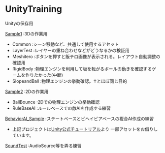# UnityTraining
Unityの保存用

[Sample1](Sample1) :3Dの作業用  
  - Common :シーン移動など、共通して使用するアセット
  - LayerTest :レイヤーの重ね合わせなどがどうなるかの検証用
  - Meshitero :ボタンを押すと飯テロ画像が表示される。レイアウト自動調整の確認用
  - RigidBody :物理エンジンを利用して坂を転がるボールの動きを確認するゲームを作りたかった(中断)
  - SlopeandBall :物理エンジンの挙動確認。↑とほぼ同じ目的

[Sample2](Sample2) :2Dの作業用
  - BallBounce :2Dでの物理エンジンの挙動確認
  - RuleBaseAI :ルールベースでの敵AIを作成する練習 

[BehaviorAI_Sample](BehaviorAI_Sample) :ステートベースとビヘイビアベースの複合AI作成の練習
  - 上記プロジェクトは[Unity公式チュートリアル](https://github.com/Brackeys/NavMesh-Tutorial)より
    一部アセットをお借りしています。

[SoundTest](SoundTest) :AudioSource等を弄る練習
